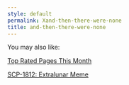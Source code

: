 ```yaml
---
style: default
permalink: Xand-then-there-were-none
title: and-then-there-were-none
---
```

You may also like:

[Top Rated Pages This Month](http://scp-wiki.net/top-rated-pages-this-month)

[SCP-1812: Extralunar Meme](http://scp-wiki.net/scp-1812)
